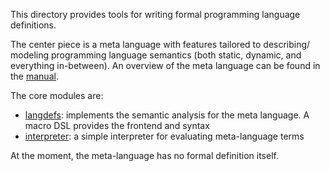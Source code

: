 This directory provides tools for writing formal programming language
definitions.

The center piece is a meta language with features tailored to describing/
modeling programming language semantics (both static, dynamic, and everything
in-between). An overview of the meta language can be found in the
[manual](manual.md).

The core modules are:
* [langdefs](langdefs.nim):
  implements the semantic analysis for the meta language. A macro DSL provides
  the frontend and syntax
* [interpreter](interpreter.nim):
  a simple interpreter for evaluating meta-language terms

At the moment, the meta-language has no formal definition itself.
